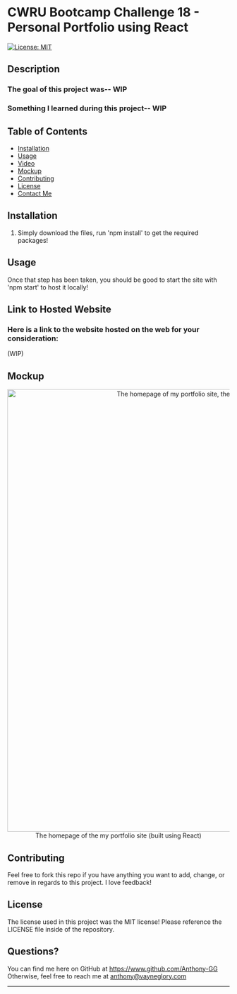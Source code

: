 # CWRU Bootcamp Challenge 18 - Personal Portfolio using React

[![License: MIT](https://img.shields.io/badge/License-MIT-yellow.svg)](https://opensource.org/licenses/MIT)

## Description
    
### The goal of this project was-- WIP
### Something I learned during this project-- WIP

## Table of Contents

- [Installation](#installation)
- [Usage](#usage)
- [Video](#video)
- [Mockup](#mockup)
- [Contributing](#contributing)
- [License](#license)
- [Contact Me](#questions)

## Installation

1. Simply download the files, run 'npm install' to get the required packages!<br>

## Usage

Once that step has been taken, you should be good to start the site with 'npm start' to host it locally!

## Link to Hosted Website

### Here is a link to the website hosted on the web for your consideration:
(WIP)

## Mockup
<div style="text-align:center">
    <img src="./assets/img/" width="1000px" alt="The homepage of my portfolio site, themed as a sticky note on a bulletin board"><br>
    The homepage of the my portfolio site (built using React)
</div>

## Contributing

Feel free to fork this repo if you have anything you want to add, change, or remove in regards to this project. I love feedback!

## License

The license used in this project was the MIT license! Please reference the LICENSE file inside of the repository.

## Questions?

You can find me here on GitHub at https://www.github.com/Anthony-GG
Otherwise, feel free to reach me at anthony@vayneglory.com

---
